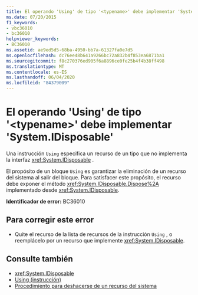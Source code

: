 ```yaml
---
title: El operando 'Using' de tipo '<typename>' debe implementar 'System.IDisposable'
ms.date: 07/20/2015
f1_keywords:
- vbc36010
- bc36010
helpviewer_keywords:
- BC36010
ms.assetid: ae9ed5d5-68ba-4950-bb7a-61327fa0e7d5
ms.openlocfilehash: dc76ee48b641a9266bc72a832b4f853ea6871ba1
ms.sourcegitcommit: f8c270376ed905f6a8896ce0fe25b4f4b38ff498
ms.translationtype: MT
ms.contentlocale: es-ES
ms.lasthandoff: 06/04/2020
ms.locfileid: "84379009"
---
```

# <a name="using-operand-of-type-typename-must-implement-systemidisposable"></a>El operando 'Using' de tipo '\<typename>' debe implementar 'System.IDisposable'
Una instrucción `Using` especifica un recurso de un tipo que no implementa la interfaz <xref:System.IDisposable> .  
  
 El propósito de un bloque `Using` es garantizar la eliminación de un recurso del sistema al salir del bloque. Para satisfacer este propósito, el recurso debe exponer el método <xref:System.IDisposable.Dispose%2A> implementado desde <xref:System.IDisposable>.  
  
 **Identificador de error:** BC36010  
  
## <a name="to-correct-this-error"></a>Para corregir este error  
  
- Quite el recurso de la lista de recursos de la instrucción `Using` , o reemplácelo por un recurso que implemente <xref:System.IDisposable>.  
  
## <a name="see-also"></a>Consulte también

- <xref:System.IDisposable>
- [Using (instrucción)](../language-reference/statements/using-statement.md)
- [Procedimiento para deshacerse de un recurso del sistema](../programming-guide/language-features/control-flow/how-to-dispose-of-a-system-resource.md)
